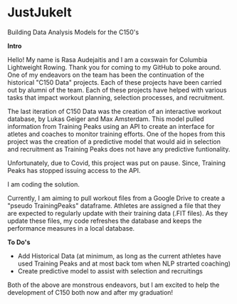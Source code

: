 # JustJukeIt

Building Data Analysis Models for the C150's

**Intro**

Hello! My name is Rasa Audejaitis and I am a coxswain for Columbia Lightweight Rowing. Thank you for coming to my GitHub to poke around. One of my endeavors on the team has been the continuation of the historical "C150 Data" projects. Each of these projects have been carried out by alumni of the team. Each of these projects have helped with various tasks that impact workout planning, selection processes, and recruitment. 

The last iteration of C150 Data was the creation of an interactive workout database, by Lukas Geiger and Max Amsterdam. This model pulled information from Training Peaks using an API to create an interface for atletes and coaches to monitor training efforts. One of the hopes from this project was the creation of a predictive model that would aid in selection and recruitment as Training Peaks does not have any predictive funtionality. 

Unfortunately, due to Covid, this project was put on pause. Since, Training Peaks has stopped issuing access to the API. 

I am coding the solution. 

Currently, I am aiming to pull workout files from a Google Drive to create a "pseudo TrainingPeaks" dataframe. Athletes are assigned a file that they are expected to regularly update with their training data (.FIT files). As they update these files, my code refreshes the database and keeps the performance measures in a local database. 

**To Do's**

- Add Historical Data (at minimum, as long as the current athletes have used Training Peaks and at most back tom when NLP strarted coaching)
- Create predictive model to assist with selection and recruitings


Both of the above are monstrous endeavors, but I am excited to help the development of C150 both now and after my graduation!





